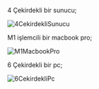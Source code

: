 4 Çekirdekli bir sunucu;

![4CekirdekliSunucu](https://github.com/mrtcnrdm/DongulerIcinBenchmark/assets/58483609/35a0a12d-b09b-4118-810d-a8f7b608b0c2)


M1 işlemcili bir macbook pro;

![M1MacbookPro](https://github.com/mrtcnrdm/DongulerIcinBenchmark/assets/58483609/cd2bdc7f-733f-4584-a8e0-5adcdd39b52b)


6 Çekirdekli bir pc;

![6CekirdekliPc](https://github.com/mrtcnrdm/DongulerIcinBenchmark/assets/58483609/b66284d5-f4b1-4bb5-9a0a-12253ff993f7)

